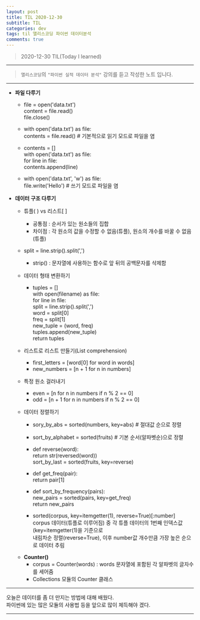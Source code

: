```yaml
---
layout: post
title: TIL 2020-12-30 
subtitle: TIL 
categories: dev
tags: til 앨리스코딩 파이썬 데이터분석
comments: true
---
```



> 2020-12-30 TIL(Today I learned)  

---
> `앨리스코딩`의 `"파이썬 실적 데이터 분석"` 강의를 듣고 작성한 노트 입니다.
---

* __파일 다루기__
  - file = open('data.txt')  
    content = file.read()  
    file.close()  
    
  - with open('data.txt') as file:  
    contents = file.read()  # 기본적으로 읽기 모드로 파일을 염 
    
  - contents = []  
    with open('data.txt') as file:  
      for line in file:  
        contents.append(line)  
        
  - with open('data.txt', 'w') as file:  
    file.write('Hello')  # 쓰기 모드로 파일을 염
    
* __데이터 구조 다루기__
  - 튜플( ) vs 리스트[ ]
    + 공통점 : 순서가 있는 원소들의 집합
    + 차이점 : 각 원소의 값을 수정할 수 없음(튜플), 원소의 개수를 바꿀 수 없음(튜플)  
  - split = line.strip().split(',') 
    + strip() : 문자열에 사용하는 함수로 앞 뒤의 공백문자를 삭제함
    
  - 데이터 형태 변환하기
    + tuples = []  
      with open(filename) as file:  
        for line in file:  
          split = line.strip().split(',')  
          word = split[0]  
          freq = split[1]  
          new_tuple = (word, freq)  
          tuples.append(new_tuple)  
      return tuples  
          
  - 리스트로 리스트 만들기(List comprehension)
    + first_letters = [word[0] for word in words]
    + new_numbers = [n + 1 for n in numbers]  
    
  - 특정 원소 걸러내기
    + even = [n for n in numbers if n % 2 == 0]
    + odd = [n + 1 for n in numbers if n % 2 == 0]  
    
  - 데이터 정렬하기
    + sory_by_abs = sorted(numbers, key=abs) # 절대값 순으로 정렬 
    + sort_by_alphabet = sorted(fruits) # 기본 순서(알파벳순)으로 정렬
    + def reverse(word):  
      return str(reversed(word))  
      sort_by_last = sorted(fruits, key=reverse)  
    + def get_freq(pair):  
      return pair[1]  
    + def sort_by_frequency(pairs):  
      new_pairs = sorted(pairs, key=get_freq)  
      return new_pairs  
      
    + sorted(corpus, key=itemgetter(1), reverse=True)[:number]  
      corpus 데이터(튜플로 이루어짐) 중 각 튜플 데이터의 1번째 인덱스값(key=itemgetter(1)을 기준으로  
      내림차순 정렬(reverse=True), 이후 number값 개수만큼 가장 높은 순으로 데이터 추림  
       
  * __Counter()__
    - corpus = Counter(words) : words 문자열에 포함된 각 알파벳의 글자수를 세어줌
    - Collections 모듈의 Counter 클래스
    
---

오늘은 데이터를 좀 더 만지는 방법에 대해 배웠다.  
파이썬에 있는 많은 모듈의 사용법 등을 앞으로 많이 체득해야 겠다.  

---
  
    
    
    
